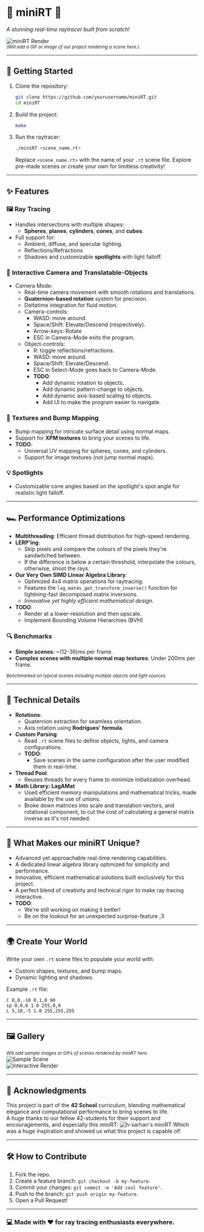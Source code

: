 # 🌌 **miniRT** 🌌  
_A stunning real-time raytracer built from scratch!_

![miniRT Render](https://via.placeholder.com/800x300)  
<small>*(Will add a GIF or image of our project rendering a scene here.)*</small>

---

## 🚀 **Getting Started**

1. Clone the repository:
   ```bash
   git clone https://github.com/yourusername/miniRT.git
   cd miniRT
   ```

2. Build the project:
   ```bash
   make
   ```

3. Run the raytracer:
   ```bash
   ./miniRT <scene_name.rt>
   ```

   Replace `<scene_name.rt>` with the name of your `.rt` scene file. Explore pre-made scenes or create your own for limitless creativity!

---

## ✨ **Features**

### 🖼️ **Ray Tracing**
- Handles intersections with multiple shapes:
  - **Spheres**, **planes**, **cylinders**, **cones**, and **cubes**.
- Full support for:
  - Ambient, diffuse, and specular lighting.
  - Reflections/Refractions
  - Shadows and customizable **spotlights** with light falloff.

### 🎥 **Interactive Camera and Translatable-Objects**
- Camera Mode:
   - Real-time camera movement with smooth rotations and translations.
   - **Quaternion-based rotation** system for precision.
   - Deltatime integration for fluid motion.
   - Camera-controls:
      - WASD: move around.
      - Space/Shift: Elevate/Descend (respectively).
      - Arrow-keys: Rotate
      - ESC in Camera-Mode exits the program.
   - Object-controls:
      - R: toggle reflections/refractions.
      - WASD: move around.
      - Space/Shift: Elevate/Descend.
      - ESC in Select-Mode goes back to Camera-Mode.
      - **TODO**:
        - Add dynamic rotation to objects.
        - Add dynamic pattern-change to objects.
        - Add dynamic axis-based scaling to objects.
        - Add UI to make the program easier to navigate.

### 🎨 **Textures and Bump Mapping**
- Bump mapping for intricate surface detail using normal maps.
- Support for **XPM textures** to bring your scenes to life.
- **TODO**:
  - Universal UV mapping for spheres, cones, and cylinders.
  - Support for image textures (not jump normal maps).

### 💡 **Spotlights**
- Customizable cone angles based on the spotlight's spot angle for realistic light falloff.

---

## 🏎️ **Performance Optimizations**
- **Multithreading**: Efficient thread distribution for high-speed rendering.
- **LERP'ing**:
   - Skip pixels and compare the colours of the pixels they're sandwitched between.
   - If the difference is below a certain threshold, interpolate the colours, otherwise, shoot the rays.
- **Our Very Own SIMD Linear Algebra Library**:
   - Optimized 4x4 matrix operations for raytracing.
   - Features the `lag_mat4s_get_transform_inverse()` function for lightning-fast decomposed matrix inversions.
   - _Innovative yet highly efficient mathematical design_.
- **TODO**:
   - Render at a lower-resolution and then upscale.
   - Implement Bounding Volume Hierarchies (BVH)

### 🔍 **Benchmarks**
- **Simple scenes**: ~(12-36)ms per frame.
- **Complex scenes with multiple normal map textures**: Under 200ms per frame.

<small>*Benchmarked on typical scenes including multiple objects and light sources.*</small>

---

## 🔧 **Technical Details**
- **Rotations**:
  - Quaternion extraction for seamless orientation.
  - Axis rotation using **Rodrigues' formula**.
- **Custom Parsing**:
  - Read `.rt` scene files to define objects, lights, and camera configurations.
  - **TODO**:
    - Save scenes in the same configuration after the user modified them in real-time.
- **Thread Pool**:
  - Reuses threads for every frame to minimize initialization overhead.
- **Math Library: LagAMat**
  - Used efficient memory manipulations and mathematical tricks, made available by the use of unions.
  - Broke down matrices into scale and translation vectors, and rotational component, to cut the cost of calculating a general matrix inverse as it's not needed.

---

## 🎯 **What Makes our miniRT Unique?**
- Advanced yet approachable real-time rendering capabilities.
- A dedicated linear algebra library optimized for simplicity and performance.
- Innovative, efficient mathematical solutions built exclusively for this project.
- A perfect blend of creativity and technical rigor to make ray tracing interactive.
- **TODO**:
   - We're still working on making it better!
   - Be on the lookout for an unexpected surprise-feature ;3

---

## 🌍 **Create Your World**
Write your own `.rt` scene files to populate your world with:
- Custom shapes, textures, and bump maps.
- Dynamic lighting and shadows.

Example `.rt` file:
```plaintext
C 0,0,-10 0,1,0 90
sp 0,0,0 1.0 255,0,0
L 5,10,-5 1.0 255,255,255
```

---

## 🖼️ **Gallery**
<small>*Will add sample images or GIFs of scenes rendered by miniRT here.*</small>  
![Sample Scene](https://via.placeholder.com/800x300)  
![Interactive Render](https://via.placeholder.com/800x300)

---

## 📜 **Acknowledgments**
This project is part of the **42 School** curriculum, blending mathematical elegance and computational performance to bring scenes to life.  
A huge thanks to our fellow 42-students for their support and encouragements, and especially this miniRT:
![h-sarhan's miniRT](https://github.com/h-sarhan/miniRT)
Which was a huge inspiration and showed us what this project is capable of!

--- 

## 🛠️ **How to Contribute**
1. Fork the repo.
2. Create a feature branch: ```git checkout -b my-feature```.
3. Commit your changes: ```git commit -m 'Add cool feature'```.
4. Push to the branch: ```git push origin my-feature```.
5. Open a Pull Request!

--- 

### 💻 Made with ❤️ for ray tracing enthusiasts everywhere.

